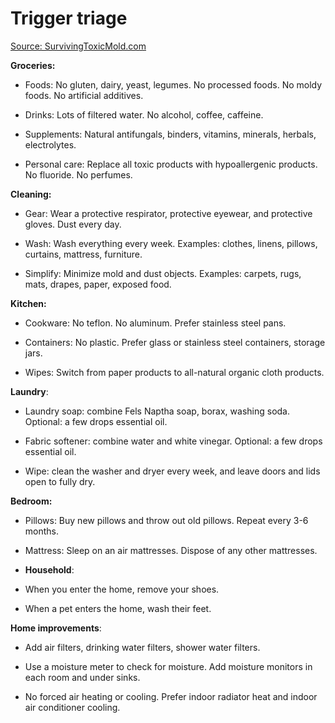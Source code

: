 # Trigger triage

[Source: SurvivingToxicMold.com](https://SurvivingToxicMold.com)

**Groceries:**

* Foods: No gluten, dairy, yeast, legumes. No processed foods. No moldy foods. No artificial additives.

* Drinks: Lots of filtered water. No alcohol, coffee, caffeine.

* Supplements: Natural antifungals, binders, vitamins, minerals, herbals, electrolytes.

* Personal care: Replace all toxic products with hypoallergenic products. No fluoride. No perfumes.

**Cleaning:**

* Gear: Wear a protective respirator, protective eyewear, and protective gloves. Dust every day.

* Wash: Wash everything every week. Examples: clothes, linens, pillows, curtains, mattress, furniture.

* Simplify: Minimize mold and dust objects. Examples: carpets, rugs, mats, drapes, paper, exposed food.

**Kitchen:**

* Cookware: No teflon. No aluminum. Prefer stainless steel pans.
  
* Containers: No plastic. Prefer glass or stainless steel containers, storage jars.

* Wipes: Switch from paper products to all-natural organic cloth products.

**Laundry**:
 
* Laundry soap: combine Fels Naptha soap, borax, washing soda. Optional: a few drops essential oil.  
  
* Fabric softener: combine water and white vinegar. Optional: a few drops essential oil.

* Wipe: clean the washer and dryer every week, and leave doors and lids open to fully dry.

**Bedroom:**

* Pillows: Buy new pillows and throw out old pillows. Repeat every 3-6 months.
  
* Mattress: Sleep on an air mattresses. Dispose of any other mattresses.
  
* **Household**:

* When you enter the home, remove your shoes.

* When a pet enters the home, wash their feet.

**Home improvements**:

* Add air filters, drinking water filters, shower water filters.

* Use a moisture meter to check for moisture. Add moisture monitors in each room and under sinks.

* No forced air heating or cooling. Prefer indoor radiator heat and indoor air conditioner cooling.
